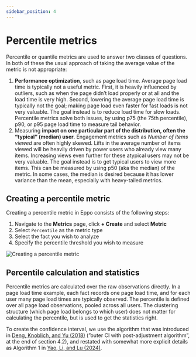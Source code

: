 ```yaml
---
sidebar_position: 4
---
```


# Percentile metrics

Percentile or quantile metrics are used to answer two classes of questions. In both of these the usual approach of taking the average value of the metric is not appropriate:
1. **Performance optimization**, such as page load time. Average page load time is typically not a useful metric. First, it is heavily influenced by outliers, such as when the page didn’t load properly or at all and the load time is very high. Second, lowering the average page load time is typically not the goal; making page load even faster for fast loads is not very valuable. The goal instead is to reduce load time for slow loads. Percentile metrics solve both issues, by using p75 (the 75th percentile), p90, or p95 page load time to measure tail behavior.
2. Measuring **impact on one particular part of the distribution, often the “typical” (median) user**. Engagement metrics such as *Number of items viewed* are often highly skewed. Lifts in the average number of items viewed will be heavily driven by power users who already view many items. Increasing views even further for these atypical users may not be very valuable. The goal instead is to get typical users to view more items. This can be measured by using p50 (aka the median) of the metric. In some cases, the median is desired because it has lower variance than the mean, especially with heavy-tailed metrics.

## Creating a percentile metric

Creating a percentile metric in Eppo consists of the following steps:
1. Navigate to the **Metrics** page, click **+ Create** and select **Metric**
2. Select `Percentile` as the metric type
2. Select the fact you wish to analyze
3. Specify the percentile threshold you wish to measure

![Creating a percentile metric](/img/data-management/metrics/percentile-metric.png)

## Percentile calculation and statistics

Percentile metrics are calculated over the raw observations directly. In a page load time example, each fact records one page load time, and for each user many page load times are typically observed. The percentile is defined over all page load observations, pooled across all users. The clustering structure (which page load belongs to which user) does not matter for calculating the percentile, but is used to get the statistics right.

To create the confidence interval, we use the algorithm that was introduced in [Deng, Knoblich, and Yu (2018)](https://alexdeng.github.io/public/files/kdd2018-dm.pdf) (”outer CI with post-adjustment algorithm”, at the end of section 4.2), and restated with somewhat more explicit details as Algorithm 1 in [Yao, Li, and Lu (2024)](https://arxiv.org/pdf/2401.14549.pdf).